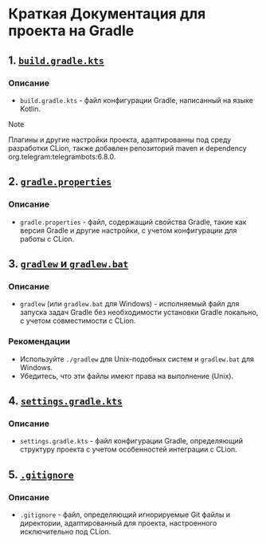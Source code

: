 # Краткая Документация для проекта на Gradle

## 1. [`build.gradle.kts`](https://github.com/Mangust1333/CopyCode-Plugin/blob/7d28ab8b2cbd8f54d56c6df428a77deb8363a32a/build.gradle.kts)

### Описание
- `build.gradle.kts` - файл конфигурации Gradle, написанный на языке Kotlin.
> [!NOTE]
> Плагины и другие настройки проекта, адаптированны под среду разработки CLion, также добавлен репозиторий maven и dependency org.telegram:telegrambots:6.8.0.

## 2. [`gradle.properties`](https://github.com/Mangust1333/CopyCode-Plugin/blob/b0e8f2eb6e83dbfcc70ee7f586b6f3ff626d3b75/gradle.properties)

### Описание
- `gradle.properties` - файл, содержащий свойства Gradle, такие как версия Gradle и другие настройки, с учетом конфигурации для работы с CLion.

## 3. [`gradlew` и `gradlew.bat`](https://github.com/Mangust1333/CopyCode-Plugin/blob/b0e8f2eb6e83dbfcc70ee7f586b6f3ff626d3b75/gradlew.bat)

### Описание
- `gradlew` (или `gradlew.bat` для Windows) - исполняемый файл для запуска задач Gradle без необходимости установки Gradle локально, с учетом совместимости с CLion.

### Рекомендации
- Используйте `./gradlew` для Unix-подобных систем и `gradlew.bat` для Windows.
- Убедитесь, что эти файлы имеют права на выполнение (Unix).

## 4. [`settings.gradle.kts`](https://github.com/Mangust1333/CopyCode-Plugin/blob/b0e8f2eb6e83dbfcc70ee7f586b6f3ff626d3b75/settings.gradle.kts)

### Описание
- `settings.gradle.kts` - файл конфигурации Gradle, определяющий структуру проекта с учетом особенностей интеграции с CLion.

## 5. [`.gitignore`](https://github.com/Mangust1333/CopyCode-Plugin/blob/b0e8f2eb6e83dbfcc70ee7f586b6f3ff626d3b75/.gitignore)

### Описание
- `.gitignore` - файл, определяющий игнорируемые Git файлы и директории, адаптированный для проекта, настроенного исключительно под CLion.